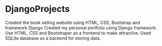 # DjangoProjects
Created the book selling website using HTML, CSS, Bootstrap and framework Django
Created my personal portfolio using Django framework. Use HTML, CSS and Bootstraper as a frontend to make attractive. Used SQLite database as a backend for storing data.
